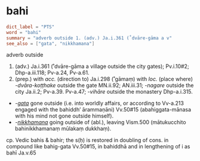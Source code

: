 # bahi

``` toml
dict_label = "PTS"
word = "bahi"
summary = "adverb outside 1. (adv.) Ja.i.361 (˚dvāre-gāma a v"
see_also = ["gata", "nikkhamana"]
```

adverb outside

1. (adv.) Ja.i.361 (˚dvāre\-gāma a village outside the city gates); Pv.i.10#2; Dhp\-a.iii.118; Pv\-a.24, Pv\-a.61.
2. (prep.) with *acc.* (direction to) Ja.i.298 (˚gāmaṃ) with *loc.* (place where) *\-dvāra\-koṭṭhake* outside the gate MN.ii.92; AN.iii.31; *\-nagare* outside the city Ja.ii.2; Pv\-a.39. Pv\-a.47; *\-vihāre* outside the monastery Dhp\-a.i.315.

* *\-[gata](gata.md)* gone outside (i.e. into worldly affairs, or according to Vv\-a.213 engaged with the bahiddh’ ārammaṇāni) Vv.50#15 (abahiggata\-mānasa with his mind not gone outside himself).
* *\-[nikkhamana](nikkhamana.md)* going outside of (abl.), leaving Vism.500 (mātukucchito bahinikkhamanaṃ mūlakaṃ dukkhaṃ).

cp. Vedic bahis & bahir; the s(ḥ) is restored in doubling of cons. in compound like bahig\-gata Vv.50#15, in bahiddhā and in lengthening of i as bahī Ja.v.65


